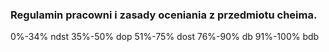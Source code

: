 ### Regulamin pracowni i zasady oceniania z przedmiotu cheima.
0%-34% ndst
35%-50% dop
51%-75% dost
76%-90% db
91%-100% bdb
